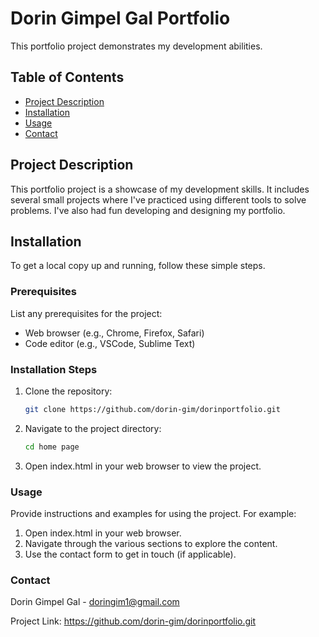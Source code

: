 # Dorin Gimpel Gal Portfolio

This portfolio project demonstrates my development abilities.

## Table of Contents

- [Project Description](#project-description)
- [Installation](#installation)
- [Usage](#usage)
- [Contact](#contact)

## Project Description

This portfolio project is a showcase of my development skills. It includes several small projects where I've practiced using different tools to solve problems. I've also had fun developing and designing my portfolio.


## Installation

To get a local copy up and running, follow these simple steps.

### Prerequisites

List any prerequisites for the project:
- Web browser (e.g., Chrome, Firefox, Safari)
- Code editor (e.g., VSCode, Sublime Text)

### Installation Steps

1. Clone the repository:
   ```sh
   git clone https://github.com/dorin-gim/dorinportfolio.git

2. Navigate to the project directory:
   ```sh
   cd home page

3. Open index.html in your web browser to view the project.

### Usage
Provide instructions and examples for using the project. For example:

1. Open index.html in your web browser.
2. Navigate through the various sections to explore the content.
3. Use the contact form to get in touch (if applicable).

### Contact

Dorin Gimpel Gal - doringim1@gmail.com

Project Link: https://github.com/dorin-gim/dorinportfolio.git
